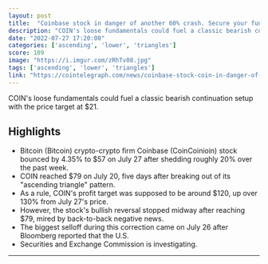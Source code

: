 ```yaml
---
layout: post
title:  "Coinbase stock in danger of another 60% crash. Secure your funds"
description: "COIN's loose fundamentals could fuel a classic bearish continuation setup with the price target at $21."
date: "2022-07-27 17:20:00"
categories: ['ascending', 'lower', 'triangles']
score: 109
image: "https://i.imgur.com/zRhTv08.jpg"
tags: ['ascending', 'lower', 'triangles']
link: "https://cointelegraph.com/news/coinbase-stock-coin-in-danger-of-another-60-crash-by-september-here-s-why/amp"
---
```


COIN's loose fundamentals could fuel a classic bearish continuation setup with the price target at $21.

## Highlights

- Bitcoin (Bitcoin) crypto-crypto firm Coinbase (CoinCoinioin) stock bounced by 4.35% to $57 on July 27 after shedding roughly 20% over the past week.
- COIN reached $79 on July 20, five days after breaking out of its "ascending triangle" pattern.
- As a rule, COIN's profit target was supposed to be around $120, up over 130% from July 27's price.
- However, the stock's bullish reversal stopped midway after reaching $79, mired by back-to-back negative news.
- The biggest selloff during this correction came on July 26 after Bloomberg reported that the U.S.
- Securities and Exchange Commission is investigating.

---
